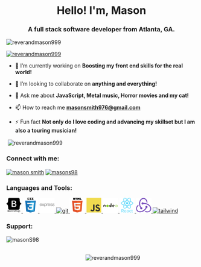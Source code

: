 <h1 align="center">Hello! I'm, Mason</h1>
<h3 align="center"> A full stack software developer from Atlanta, GA.</h3>

<p align="left"> <img src="https://komarev.com/ghpvc/?username=reverandmason999&label=Profile%20views&color=0e75b6&style=flat" alt="reverandmason999" /> </p>

<p align="left"> <a href="https://github.com/ryo-ma/github-profile-trophy"><img src="https://github-profile-trophy.vercel.app/?username=reverandmason999" alt="reverandmason999" /></a> </p>

- 🔭 I’m currently working on **Boosting my front end skills for the real world!**

- 👯 I’m looking to collaborate on **anything and everything!**

- 💬 Ask me about **JavaScript, Metal music, Horror movies and my cat!**

- 📫 How to reach me **masonsmith976@gmail.com**

- ⚡ Fun fact **Not only do I love coding and advancing my skillset but I am also a touring musician!**
<p>&nbsp;<img align="center" src="https://github-readme-stats.vercel.app/api?username=reverandmason999&show_icons=true&locale=en" alt="reverandmason999" /></p>


<h3 align="left">Connect with me:</h3>
<p align="left">
<a href="https://linkedin.com/in/mason smith" target="blank"><img align="center" src="https://raw.githubusercontent.com/rahuldkjain/github-profile-readme-generator/master/src/images/icons/Social/linked-in-alt.svg" alt="mason smith" height="30" width="40" /></a>
<a href="https://www.leetcode.com/masons98" target="blank"><img align="center" src="https://raw.githubusercontent.com/rahuldkjain/github-profile-readme-generator/master/src/images/icons/Social/leet-code.svg" alt="masons98" height="30" width="40" /></a>
</p>

<h3 align="left">Languages and Tools:</h3>
<p align="left"> <a href="https://getbootstrap.com" target="_blank" rel="noreferrer"> <img src="https://raw.githubusercontent.com/devicons/devicon/master/icons/bootstrap/bootstrap-plain-wordmark.svg" alt="bootstrap" width="40" height="40"/> </a> <a href="https://www.w3schools.com/css/" target="_blank" rel="noreferrer"> <img src="https://raw.githubusercontent.com/devicons/devicon/master/icons/css3/css3-original-wordmark.svg" alt="css3" width="40" height="40"/> </a> <a href="https://expressjs.com" target="_blank" rel="noreferrer"> <img src="https://raw.githubusercontent.com/devicons/devicon/master/icons/express/express-original-wordmark.svg" alt="express" width="40" height="40"/> </a> <a href="https://git-scm.com/" target="_blank" rel="noreferrer"> <img src="https://www.vectorlogo.zone/logos/git-scm/git-scm-icon.svg" alt="git" width="40" height="40"/> </a> <a href="https://www.w3.org/html/" target="_blank" rel="noreferrer"> <img src="https://raw.githubusercontent.com/devicons/devicon/master/icons/html5/html5-original-wordmark.svg" alt="html5" width="40" height="40"/> </a> <a href="https://developer.mozilla.org/en-US/docs/Web/JavaScript" target="_blank" rel="noreferrer"> <img src="https://raw.githubusercontent.com/devicons/devicon/master/icons/javascript/javascript-original.svg" alt="javascript" width="40" height="40"/> </a> <a href="https://nodejs.org" target="_blank" rel="noreferrer"> <img src="https://raw.githubusercontent.com/devicons/devicon/master/icons/nodejs/nodejs-original-wordmark.svg" alt="nodejs" width="40" height="40"/> </a> <a href="https://reactjs.org/" target="_blank" rel="noreferrer"> <img src="https://raw.githubusercontent.com/devicons/devicon/master/icons/react/react-original-wordmark.svg" alt="react" width="40" height="40"/> </a> <a href="https://redux.js.org" target="_blank" rel="noreferrer"> <img src="https://raw.githubusercontent.com/devicons/devicon/master/icons/redux/redux-original.svg" alt="redux" width="40" height="40"/> </a> <a href="https://tailwindcss.com/" target="_blank" rel="noreferrer"> <img src="https://www.vectorlogo.zone/logos/tailwindcss/tailwindcss-icon.svg" alt="tailwind" width="40" height="40"/> </a> </p>

<h3 align="left">Support:</h3>
<p><a href="https://ko-fi.com/masonS98"> <img align="left" src="https://cdn.ko-fi.com/cdn/kofi3.png?v=3" height="50" width="210" alt="masonS98" /></a></p><br><br>

<p><img align="left" src="https://github-readme-stats.vercel.app/api/top-langs?username=reverandmason999&show_icons=true&locale=en&layout=compact" alt="reverandmason999" /></p>


